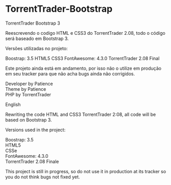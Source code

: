 # TorrentTrader-Bootstrap
TorrentTrader Bootstrap 3

Reescrevendo o codigo HTML e CSS3 do TorrentTrader 2.08, todo o código será baseado em Bootstrap 3.

Versões utilizadas no projeto:

Boostrap: 3.5
HTML5
CSS3
FontAwesome: 4.3.0
TorrentTrader 2.08 Final

Este projeto ainda está em andamento, por isso não o utilize em produção em seu tracker para que não acha bugs ainda não corrigidos.

Developer by Patience<br/>
Theme by Patience<br/>
PHP by TorrentTrader

English

Rewriting the code HTML and CSS3 TorrentTrader 2:08, all code will be based on Bootstrap 3.

Versions used in the project:

Boostrap: 3.5<br/>
HTML5<br/>
CSSe<br/>
FontAwesome: 4.3.0<br/>
TorrentTrader 2.08 Finale

<p>This project is still in progress, so do not use it in production at its tracker so you do not think bugs not fixed yet.</p>
